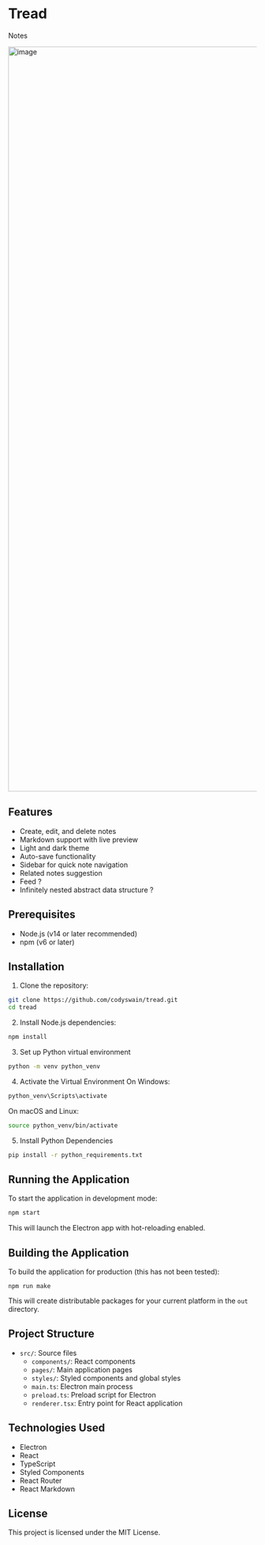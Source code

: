 # Tread

Notes

<img width="1512" alt="image" src="https://github.com/user-attachments/assets/5b140f51-6904-48a4-aa23-c43c7b97d5c5">


## Features

- Create, edit, and delete notes
- Markdown support with live preview
- Light and dark theme
- Auto-save functionality
- Sidebar for quick note navigation
- Related notes suggestion
- Feed ?
- Infinitely nested abstract data structure ?

## Prerequisites

- Node.js (v14 or later recommended)
- npm (v6 or later)

## Installation

1. Clone the repository:

```bash
git clone https://github.com/codyswain/tread.git
cd tread
```

2. Install Node.js dependencies:

```bash
npm install
```

3. Set up Python virtual environment

```bash
python -m venv python_venv
```

4. Activate the Virtual Environment
   On Windows:

```bash
python_venv\Scripts\activate
```

On macOS and Linux:

```bash
source python_venv/bin/activate
```

5. Install Python Dependencies

```bash
pip install -r python_requirements.txt
```

## Running the Application

To start the application in development mode:

```bash
npm start
```

This will launch the Electron app with hot-reloading enabled.

## Building the Application

To build the application for production (this has not been tested):

```
npm run make
```

This will create distributable packages for your current platform in the `out` directory.

## Project Structure

- `src/`: Source files
  - `components/`: React components
  - `pages/`: Main application pages
  - `styles/`: Styled components and global styles
  - `main.ts`: Electron main process
  - `preload.ts`: Preload script for Electron
  - `renderer.tsx`: Entry point for React application

## Technologies Used

- Electron
- React
- TypeScript
- Styled Components
- React Router
- React Markdown

## License

This project is licensed under the MIT License.
